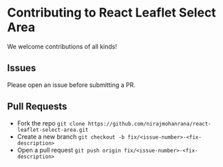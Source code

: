 # Contributing to React Leaflet Select Area

We welcome contributions of all kinds!

## Issues

Please open an issue before submitting a PR.

## Pull Requests

- Fork the repo
    `git clone https://github.com/nirajmohanrana/react-leaflet-select-area.git`
- Create a new branch
    `git checkout -b fix/<issue-number>-<fix-description>`
- Open a pull request
    `git push origin fix/<issue-number>-<fix-description>`
